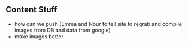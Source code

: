 ## Content Stuff
* how can we push (Emma and Nour to tell site to regrab and compile images from DB and data from google)
* make images better

